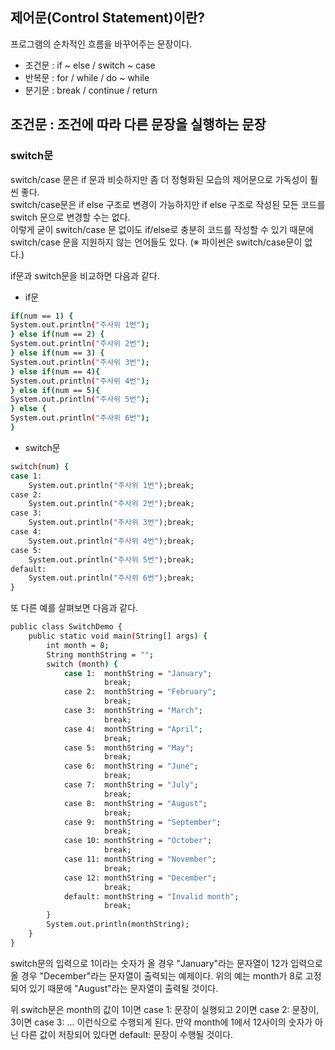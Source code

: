 ## 제어문(Control Statement)이란?
프로그램의 순차적인 흐름을 바꾸어주는 문장이다.  
- 조건문 : if ~ else / switch ~ case
- 반복문 : for / while / do ~ while
- 분기문 : break / continue / return

## 조건문 : 조건에 따라 다른 문장을 실행하는 문장
### switch문
switch/case 문은 if 문과 비슷하지만 좀 더 정형화된 모습의 제어문으로 가독성이 훨씬 좋다.  
switch/case문은 if else 구조로 변경이 가능하지만 if else 구조로 작성된 모든 코드를 switch 문으로 변경할 수는 없다.  
이렇게 굳이 switch/case 문 없이도 if/else로 충분히 코드를 작성할 수 있기 때문에 switch/case 문을 지원하지 않는 언어들도 있다. (※ 파이썬은 switch/case문이 없다.)  
  
if문과 switch문을 비교하면 다음과 같다.

- if문
```sh
if(num == 1) {  
System.out.println("주사위 1번");  
} else if(num == 2) {  
System.out.println("주사위 2번");  
} else if(num == 3) {  
System.out.println("주사위 3번");  
} else if(num == 4){  
System.out.println("주사위 4번");  
} else if(num == 5){  
System.out.println("주사위 5번");  
} else {  
System.out.println("주사위 6번");  
}
```

- switch문
```sh
switch(num) {  
case 1:  
    System.out.println("주사위 1번");break;  
case 2:  
    System.out.println("주사위 2번");break;  
case 3:  
    System.out.println("주사위 3번");break;  
case 4:  
    System.out.println("주사위 4번");break;  
case 5:  
    System.out.println("주사위 5번");break;  
default:  
    System.out.println("주사위 6번");break;  
}
```

또 다른 예를 살펴보면 다음과 같다.  
```sh
public class SwitchDemo {  
    public static void main(String[] args) {  
        int month = 8;  
        String monthString = "";  
        switch (month) {  
            case 1:  monthString = "January";  
                     break;  
            case 2:  monthString = "February";  
                     break;  
            case 3:  monthString = "March";  
                     break;  
            case 4:  monthString = "April";  
                     break;  
            case 5:  monthString = "May";  
                     break;  
            case 6:  monthString = "June";  
                     break;  
            case 7:  monthString = "July";  
                     break;  
            case 8:  monthString = "August";  
                     break;  
            case 9:  monthString = "September";  
                     break;  
            case 10: monthString = "October";  
                     break;  
            case 11: monthString = "November";  
                     break;  
            case 12: monthString = "December";  
                     break;  
            default: monthString = "Invalid month";  
                     break;  
        }
        System.out.println(monthString);
    }
}
```

switch문의 입력으로 1이라는 숫자가 올 경우 "January"라는 문자열이 12가 입력으로 올 경우 "December"라는 문자열이 출력되는 예제이다. 위의 예는 month가 8로 고정되어 있기 때문에 "August"라는 문자열이 출력될 것이다.  
  
위 switch문은 month의 값이 1이면 case 1: 문장이 실행되고 2이면 case 2: 문장이, 3이면 case 3: ... 이런식으로 수행되게 된다. 만약 month에 1에서 12사이의 숫자가 아닌 다른 값이 저장되어 있다면 default: 문장이 수행될 것이다.
